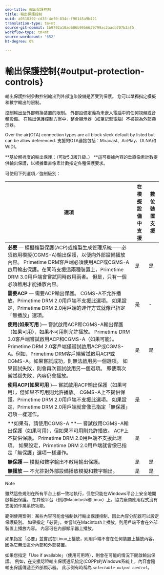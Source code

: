 ```yaml
---
seo-title: 輸出保護控制
title: 輸出保護控制
uuid: a0518392-cd33-4ef0-834c-f90145a9b421
translation-type: tm+mt
source-git-commit: 1b9792a10ad606b99b6639799ac2aacb707b2af5
workflow-type: tm+mt
source-wordcount: '652'
ht-degree: 0%

---
```



# 輸出保護控制{#output-protection-controls}

輸出保護控制參數控制輸出到外部渲染設備是否受到保護。 您可以單獨指定模擬和數字輸出的限制。

控制輸出至外部轉換裝置的限制。 外部設備定義為未嵌入電腦中的任何視頻或音頻設備。 在輸出保護控制方案中，整合顯示器（如筆記型電腦）不被視為外部顯示器。

Over the air(OTA) connection types are all block sleck default by listed but can be allow deferenced. 支援的OTA連接包括：Miracast、AirPlay、DLNA和WIDI。

**基於解析度的輸出保護：（可從5.3版升級。） **這可根據內容的垂直像素計數提供輸出保護，以根據垂直像素計數指定各種保護要求。

可使用下列選項／強制級別：

| 選項 | 在模擬設備中支援 | 數位裝置支援 |
|---|---|---|
| **必要** — 模擬複製保護(ACP)或複製生成管理系統——必須啟用模擬(CGMS-A)輸出保護，以便向外部設備播放內容。 Primetime DRM客戶端必須使用ACP或CGMS-A啟用輸出保護。在同時支援這兩種裝置上，Primetime DRM 3.0用戶端會嘗試同時啟用兩者。 但是，只有一個必須啟用才能播放內容。 | 是 | 是 |
| **需要ACP** — 需要ACP輸出保護。 CGMS-A不允許播放。Primetime DRM 2.0用戶端不支援此選項。 如果設定，Primetime DRM 2.0用戶端的運作方式就像已指定「無播放」選項。 | 是 | - |
| **使用(如果可用** )— 嘗試啟用ACP和CGMS-A輸出保護（如果可用），如果不可用則允許播放。 Primetime DRM 3.0客戶端嘗試啟用ACP和CGMS-A（如果可能）。 Primetime DRM 2.0客戶端僅嘗試啟用ACP或CGMS-A。例如，Primetime DRM客戶端嘗試啟用ACP或CGMS-A。如果嘗試成功，則無法啟用另一個選項。 如果嘗試失敗，則會再次嘗試啟用另一個選項。 即使兩次嘗試都失敗，內容仍會播放。 | 是 | 是 |
| **使用ACP(如果可用** )— 嘗試啟用ACP輸出保護（如果可用），但如果不可用則允許播放。 CGMS-A上不提供保護。Primetime DRM 2.0用戶端不支援此選項。 如果設定，Primetime DRM 2.0用戶端就會像已指定「無保護」選項一樣運作。 | 是 | - |
| **如果有，請使用CGMS-A **— 嘗試啟用CGMS-A輸出保護（如果可用），但如果不可用則允許播放。 ACP上不提供保護。 Primetime DRM 2.0用戶端不支援此選項。 如果設定，Primetime DRM 2.0用戶端就會像已指定「無保護」選項一樣運作。 | 是 | - |
| **無保護** — 模擬和數字輸出不啟用輸出保護。 | 是 | 是 |
| **無播放** — 不允許對外部設備播放模擬和數字輸出。 | 是 | 是 |

>[!NOTE]
>
>雖然這些規則在所有平台上都一致地執行，但您只能在Windows平台上安全地開啟輸出保護。 在其他平台（例如Macintosh和Linux）上，協力廠商應用程式沒有支援的作業系統功能。

範例使用案例：某些內容可能會強制執行輸出保護控制，因此內容分配器可以設定保護級別。 如果指定「必要」，並嘗試在Macintosh上播放，則用戶端不會在外部裝置上播放內容。 內容可在內部顯示器上播放。

如果指定「必要」並嘗試在Linux上播放，則用戶端不會在任何裝置上播放內容，因為它無法區分內部和外部裝置。

如果您指定「Use if available」（使用可用時），則會在可能的情況下開啟輸出保護。 例如，在支援認證輸出保護通訊協定(COPP)的Windows系統上，內容會隨輸出保護傳遞至外部顯示器。 此示例有時稱為 *`selectable output control`*。
